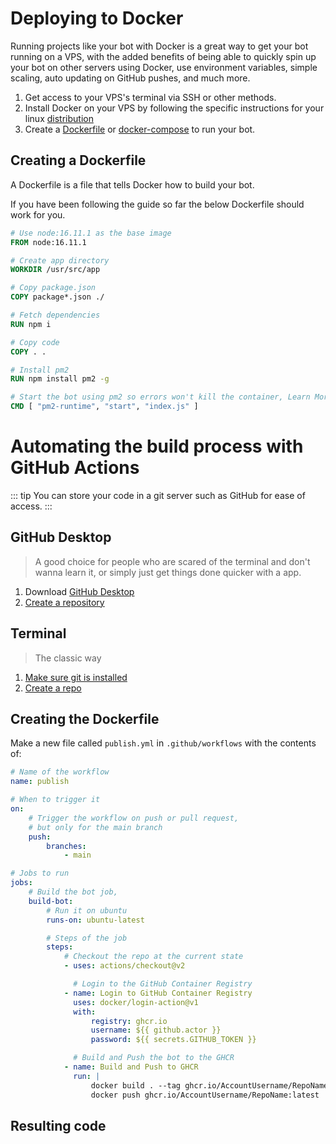 # Deploying to Docker

Running projects like your bot with Docker is a great way to get your bot running on a VPS, with the added benefits of being able to quickly spin up your bot on other servers using Docker, use environment variables, simple scaling, auto updating on GitHub pushes, and much more.

1. Get access to your VPS's terminal via SSH or other methods.
2. Install Docker on your VPS by following the specific instructions for your linux [distribution](https://docs.docker.com/engine/install/#server)
3. Create a [Dockerfile](#creating-a-dockerfile) or [docker-compose](#creating-a-docker-compose-file) to run your bot.

## Creating a Dockerfile

A Dockerfile is a file that tells Docker how to build your bot.

If you have been following the guide so far the below Dockerfile should work for you.

```dockerfile
# Use node:16.11.1 as the base image
FROM node:16.11.1

# Create app directory
WORKDIR /usr/src/app

# Copy package.json
COPY package*.json ./

# Fetch dependencies
RUN npm i

# Copy code
COPY . .

# Install pm2
RUN npm install pm2 -g

# Start the bot using pm2 so errors won't kill the container, Learn More: https://discordjs.guide/improving-dev-environment/pm2.html#installation
CMD [ "pm2-runtime", "start", "index.js" ]
```

# Automating the build process with GitHub Actions

<Definition content="GitHub Actions is a CI/CD platform that allows you to automate your build, test, and deployment pipelines. You can set up workflows to build and test each pull request that comes into your repository, for this example we will be using GitHub Actions to publish a Docker Image every push you do to your master branch." />

::: tip
You can store your code in a git server such as GitHub for ease of access.
:::

## GitHub Desktop

> A good choice for people who are scared of the terminal and don't wanna learn it, or simply just get things done quicker with a app.

1. Download [GitHub Desktop](https://desktop.github.com/)
2. [Create a repository](https://docs.github.com/en/desktop/installing-and-configuring-github-desktop/overview/creating-your-first-repository-using-github-desktop)

## Terminal

> The classic way

1. [Make sure git is installed](https://github.com/git-guides/install-git)
2. [Create a repo](https://docs.github.com/en/desktop/installing-and-configuring-github-desktop/overview/creating-your-first-repository-using-github-desktop)

## Creating the Dockerfile

Make a new file called `publish.yml` in `.github/workflows` with the contents of:

```yml
# Name of the workflow
name: publish

# When to trigger it
on:
    # Trigger the workflow on push or pull request,
    # but only for the main branch
    push:
        branches:
            - main

# Jobs to run
jobs:
    # Build the bot job,
    build-bot:
        # Run it on ubuntu
        runs-on: ubuntu-latest

        # Steps of the job
        steps:
            # Checkout the repo at the current state
            - uses: actions/checkout@v2

              # Login to the GitHub Container Registry
            - name: Login to GitHub Container Registry
              uses: docker/login-action@v1
              with:
                  registry: ghcr.io
                  username: ${{ github.actor }}
                  password: ${{ secrets.GITHUB_TOKEN }}

              # Build and Push the bot to the GHCR
            - name: Build and Push to GHCR
              run: |
                  docker build . --tag ghcr.io/AccountUsername/RepoName:latest
                  docker push ghcr.io/AccountUsername/RepoName:latest
```

## Resulting code

<ResultingCode />

<!----------------- Links --------------->

[linode]: https://www.linode.com/
[digitalocean]: http://www.digitalocean.com/
[vultr]: https://www.vultr.com/
[amazon ec2]: https://aws.amazon.com/ec2/
